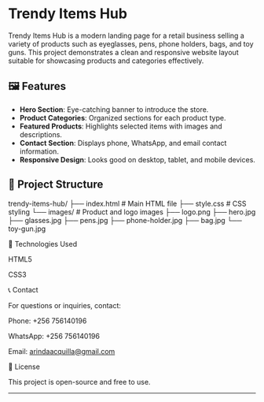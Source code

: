 # Trendy Items Hub

Trendy Items Hub is a modern landing page for a retail business selling a variety of products such as eyeglasses, pens, phone holders, bags, and toy guns. This project demonstrates a clean and responsive website layout suitable for showcasing products and categories effectively.

## 🖼 Features

- **Hero Section**: Eye-catching banner to introduce the store.
- **Product Categories**: Organized sections for each product type.
- **Featured Products**: Highlights selected items with images and descriptions.
- **Contact Section**: Displays phone, WhatsApp, and email contact information.
- **Responsive Design**: Looks good on desktop, tablet, and mobile devices.

## 📂 Project Structure

trendy-items-hub/
├── index.html # Main HTML file
├── style.css # CSS styling
└── images/ # Product and logo images
├── logo.png
├── hero.jpg
├── glasses.jpg
├── pens.jpg
├── phone-holder.jpg
├── bag.jpg
└── toy-gun.jpg




📌 Technologies Used

HTML5

CSS3



📞 Contact

For questions or inquiries, contact:

Phone: +256 756140196

WhatsApp: +256 756140196

Email: arindaacquilla@gmail.com

📜 License

This project is open-source and free to use.


---

